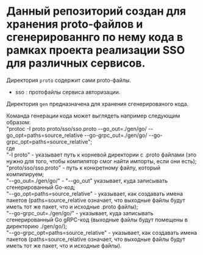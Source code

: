 # Данный репозиторий создан для хранения proto-файлов и сгенерированнго по нему кода в рамках проекта реализации SSO для различных сервисов.

Директория `proto` содержит сами proto-файлы. 
- sso : протофайлы сервиса авторизации.  

Директория `gen` предназначена для хранения сгенерированого кода.  



Команда генерации кода может выглядеть например следующим образом:  
"protoc -I proto proto/sso/sso.proto --go_out=./gen/go/ --go_opt=paths=source_relative --go-grpc_out=./gen/go/ --go-grpc_opt=paths=source_relative";  
где  
    "-I proto" - указывает путь к корневой директории с .proto файлами (это нужно для того, чтобы компилятор смог найти импорты, если они есть);  
    "proto/sso/sso.proto" - путь к конкретному файлу, который компилируем;  
    "--go_out=./gen/go/" - "--go_out" указывает, куда записывать сгенерированный Go-код;  
    "--go_opt=paths=source_relative" - указывает, как создавать имена пакетов (paths=source_relative означает, что выходные файлы будут иметь тот же пакет, что и исходные .proto файлы);  
    "--go-grpc_out=./gen/go/" - указывает, куда записывать сгенерированный Go gRPC-код (выходные файлы будут помещены в директорию ./gen/go/);  
    "--go-grpc_opt=paths=source_relative" - указывает, как создавать имена пакетов (paths=source_relative означает, что выходные файлы будут иметь тот же пакет, что и исходные  файлы).  
